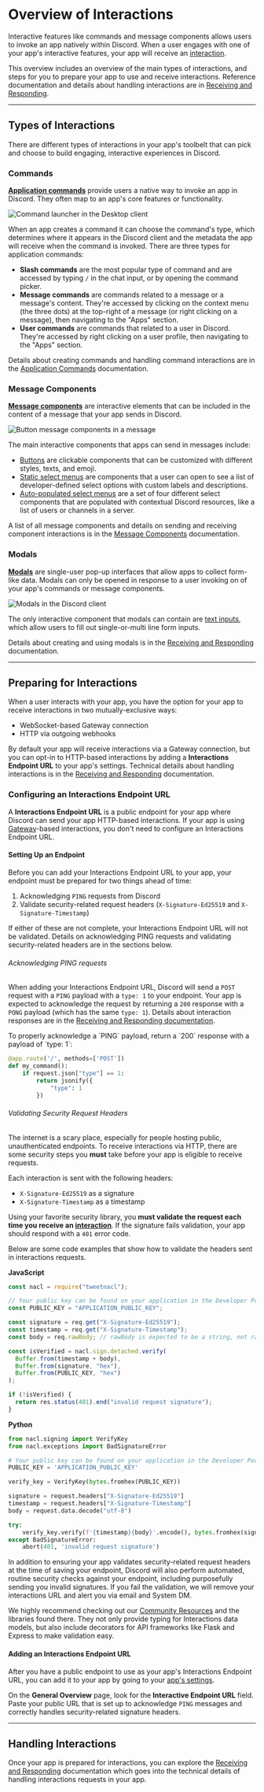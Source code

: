 # Overview of Interactions

Interactive features like commands and message components allows users to invoke an app natively within Discord. When a user engages with one of your app's interactive features, your app will receive an [interaction](#DOCS_INTERACTIONS_RECEIVING_AND_RESPONDING/interaction-object).

This overview includes an overview of the main types of interactions, and steps for you to prepare your app to use and receive interactions. Reference documentation and details about handling interactions are in [Receiving and Responding](#DOCS_INTERACTIONS_RECEIVING_AND_RESPONDING).

---

## Types of Interactions

There are different types of interactions in your app's toolbelt that can pick and choose to build engaging, interactive experiences in Discord.

### Commands

**[Application commands](#DOCS_INTERACTIONS_APPLICATION_COMMANDS)** provide users a native way to invoke an app in Discord. They often map to an app's core features or functionality.

![Command launcher in the Desktop client](https://discord.com/assets/69ae02c80d8d25dbe02b2ce972941782.png)

When an app creates a command it can choose the command's type, which determines where it appears in the Discord client and the metadata the app will receive when the command is invoked. There are three types for application commands:

- **Slash commands** are the most popular type of command and are accessed by typing `/` in the chat input, or by opening the command picker.
- **Message commands** are commands related to a message or a message's content. They're accessed by clicking on the context menu (the three dots) at the top-right of a message (or right clicking on a message), then navigating to the "Apps" section.
- **User commands** are commands that related to a user in Discord. They're accessed by right clicking on a user profile, then navigating to the "Apps" section.

Details about creating commands and handling command interactions are in the [Application Commands](#DOCS_INTERACTIONS_APPLICATION_COMMANDS) documentation.

### Message Components

**[Message components](#DOCS_INTERACTIONS_MESSAGE_COMPONENTS)** are interactive elements that can be included in the content of a message that your app sends in Discord.

![Button message components in a message](https://discord.com/assets/a4cb95f2d324c7ee5c95b32275ccee0e.png)

The main interactive components that apps can send in messages include:

- [Buttons](#DOCS_INTERACTIONS_MESSAGE_COMPONENTS/buttons) are clickable components that can be customized with different styles, texts, and emoji.
- [Static select menus](#DOCS_INTERACTIONS_MESSAGE_COMPONENTS/select-menus) are components that a user can open to see a list of developer-defined select options with custom labels and descriptions.
- [Auto-populated select menus](#DOCS_INTERACTIONS_MESSAGE_COMPONENTS/select-menu-types) are a set of four different select components that are populated with contextual Discord resources, like a list of users or channels in a server.

A list of all message components and details on sending and receiving component interactions is in the [Message Components](#DOCS_INTERACTIONS_MESSAGE_COMPONENTS) documentation.

### Modals

**[Modals](#DOCS_INTERACTIONS_RECEIVING_AND_RESPONDING/interaction-response-object-modal)** are single-user pop-up interfaces that allow apps to collect form-like data. Modals can only be opened in response to a user invoking on of your app's commands or message components.

![Modals in the Discord client](https://discord.com/assets/18d170314ecfaad8fe41c2f50f064667.png)

The only interactive component that modals can contain are [text inputs](#DOCS_INTERACTIONS_MESSAGE_COMPONENTS/text-inputs), which allow users to fill out single-or-multi line form inputs.

Details about creating and using modals is in the [Receiving and Responding](#DOCS_INTERACTIONS_RECEIVING_AND_RESPONDING/interaction-response-object-modal) documentation.

---

## Preparing for Interactions

When a user interacts with your app, you have the option for your app to receive interactions in two mutually-exclusive ways:

- WebSocket-based Gateway connection
- HTTP via outgoing webhooks

By default your app will receive interactions via a Gateway connection, but you can opt-in to HTTP-based interactions by adding a **Interactions Endpoint URL** to your app's settings. Technical details about handling interactions is in the [Receiving and Responding](#DOCS_INTERACTIONS_RECEIVING_AND_RESPONDING) documentation.

### Configuring an Interactions Endpoint URL

A **Interactions Endpoint URL** is a public endpoint for your app where Discord can send your app HTTP-based interactions. If your app is using [Gateway](#DOCS_TOPICS_GATEWAY)-based interactions, you don't need to configure an Interactions Endpoint URL.

#### Setting Up an Endpoint

Before you can add your Interactions Endpoint URL to your app, your endpoint must be prepared for two things ahead of time:

1. Acknowledging `PING` requests from Discord
2. Validate security-related request headers (`X-Signature-Ed25519` and `X-Signature-Timestamp`)

If either of these are not complete, your Interactions Endpoint URL will not be validated. Details on acknowledging PING requests and validating security-related headers are in the sections below.

###### Acknowledging PING requests

When adding your Interactions Endpoint URL, Discord will send a `POST` request with a `PING` payload with a `type: 1` to your endpoint. Your app is expected to acknowledge the request by returning a `200` response with a `PONG` payload (which has the same `type: 1`). Details about interaction responses are in the [Receiving and Responding documentation](#DOCS_INTERACTIONS_RECEIVING_AND_RESPONDING).

<Collapsible title="Responding to PING Requests" description="Code example for acknowledging PING interactions" icon="code">
To properly acknowledge a `PING` payload, return a `200` response with a payload of `type: 1`:

```py
@app.route('/', methods=['POST'])
def my_command():
    if request.json["type"] == 1:
        return jsonify({
            "type": 1
        })
```

</Collapsible>

###### Validating Security Request Headers

The internet is a scary place, especially for people hosting public, unauthenticated endpoints. To receive interactions via HTTP, there are some security steps you **must** take before your app is eligible to receive requests.

Each interaction is sent with the following headers:

- `X-Signature-Ed25519` as a signature
- `X-Signature-Timestamp` as a timestamp

Using your favorite security library, you **must validate the request each time you receive an [interaction](#DOCS_INTERACTIONS_RECEIVING_AND_RESPONDING/interaction-object)**. If the signature fails validation, your app should respond with a `401` error code.

<Collapsible title="Validating Security Headers" description="Code example for validating security-related request headers" icon="code">
Below are some code examples that show how to validate the headers sent in interactions requests.

**JavaScript**

```js
const nacl = require("tweetnacl");

// Your public key can be found on your application in the Developer Portal
const PUBLIC_KEY = "APPLICATION_PUBLIC_KEY";

const signature = req.get("X-Signature-Ed25519");
const timestamp = req.get("X-Signature-Timestamp");
const body = req.rawBody; // rawBody is expected to be a string, not raw bytes

const isVerified = nacl.sign.detached.verify(
  Buffer.from(timestamp + body),
  Buffer.from(signature, "hex"),
  Buffer.from(PUBLIC_KEY, "hex")
);

if (!isVerified) {
  return res.status(401).end("invalid request signature");
}
```

**Python**

```py
from nacl.signing import VerifyKey
from nacl.exceptions import BadSignatureError

# Your public key can be found on your application in the Developer Portal
PUBLIC_KEY = 'APPLICATION_PUBLIC_KEY'

verify_key = VerifyKey(bytes.fromhex(PUBLIC_KEY))

signature = request.headers["X-Signature-Ed25519"]
timestamp = request.headers["X-Signature-Timestamp"]
body = request.data.decode("utf-8")

try:
    verify_key.verify(f'{timestamp}{body}'.encode(), bytes.fromhex(signature))
except BadSignatureError:
    abort(401, 'invalid request signature')
```

</Collapsible>

In addition to ensuring your app validates security-related request headers at the time of saving your endpoint, Discord will also perform automated, routine security checks against your endpoint, including purposefully sending you invalid signatures. If you fail the validation, we will remove your interactions URL and alert you via email and System DM.

We highly recommend checking out our [Community Resources](#DOCS_TOPICS_COMMUNITY_RESOURCES/interactions) and the libraries found there. They not only provide typing for Interactions data models, but also include decorators for API frameworks like Flask and Express to make validation easy.

#### Adding an Interactions Endpoint URL

After you have a public endpoint to use as your app's Interactions Endpoint URL, you can add it to your app by going to your [app's settings](https://discord.com/developers/applications).

On the **General Overview** page, look for the **Interactive Endpoint URL** field. Paste your public URL that is set up to acknowledge `PING` messages and correctly handles security-related signature headers.

---

## Handling Interactions

Once your app is prepared for interactions, you can explore the [Receiving and Responding](#DOCS_INTERACTIONS_RECEIVING_AND_RESPONDING) documentation which goes into the technical details of handling interactions requests in your app.
